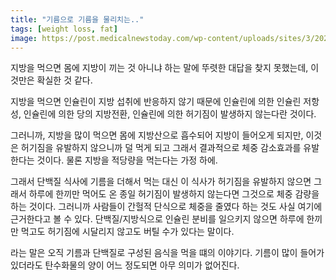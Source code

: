 ```yaml
---
title: "기름으로 기름을 물리치는.."
tags: [weight loss, fat]
image: https://post.medicalnewstoday.com/wp-content/uploads/sites/3/2020/02/324844_2200-732x549.jpg
---
```


지방을 먹으면 몸에 지방이 끼는 것 아니냐 하는 말에 뚜렷한 대답을 찾지 못했는데, 이것만은 확실한 것 같다.

지방을 먹으면 인슐린이 지방 섭취에 반응하지 않기 때문에 인슐린에 의한 인슐린 저항성, 인슐린에 의한 당의 지방전환, 인슐린에 의한 허기짐이 발생하지 않는다란 것이다. 

그러니까, 지방을 많이 먹으면 몸에 지방산으로 흡수되어 지방이 들어오게 되지만, 이것은 허기짐을 유발하지 않으니까 덜 먹게 되고 그래서 결과적으로 체중 감소효과를 유발한다는 것이다. 물론 지방을 적당량을 먹는다는 가정 하에.

그래서 단백질 식사에 기름을 더해서 먹는 대신 이 식사가 허기짐을 유발하지 않으면 그래서 하루에 한끼만 먹어도 온 종일 허기짐이 발생하지 않는다면 그것으로 체중 감량을 하는 것이다. 그러니까 사람들이 간헐적 단식으로 체중을 줄였다 하는 것도 사실 여기에 근거한다고 볼 수 있다. 단백질/지방식으로 인슐린 분비를 일으키지 않으면 하루에 한끼만 먹고도 허기짐에 시달리지 않고도 버틸 수가 있다는 말이다.

라는 말은 오직 기름과 단백질로 구성된 음식을 먹을 떄의 이야기다. 기름이 많이 들어가있더라도 탄수화물의 양이 어느 정도되면 아무 의미가 없어진다. 
